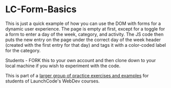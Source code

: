 # LC-Form-Basics

This is just a quick example of how you can use the DOM with forms for a dynamic user experience. The page is empty at first, except for a toggle for a form to enter a day of the week, category, and activity. The JS code then puts the new entry on the page under the correct day of the week header (created with the first entry for that day) and tags it with a color-coded label for the category.

Students - FORK this to your own account and then clone down to your local machine if you wish to experiment with the code.

This is part of a [larger group of practice exercises and examples](https://carolista.github.io/student-resources/) for students of LaunchCode's WebDev courses.
